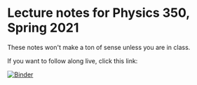 # Lecture notes for Physics 350, Spring 2021

These notes won't make a ton of sense unless you are in class.

If you want to follow along live, click this link:

[![Binder](https://mybinder.org/badge_logo.svg)](https://mybinder.org/v2/gh/msum-phys350-spring-2021/lecture-notes/master?filepath=index.ipynb)
